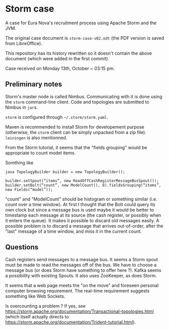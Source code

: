 # Storm case

A case for Eura Nova's recruitment process using Apache Storm and the JVM.

The original case document is `storm-case-v02.odt` (the PDF version is saved
from LibreOffice).

This repository has its history rewritten so it doesn't contain the above
document (which were added in the first commit).

Case received on Monday 13th, October ~ 03:15 pm.

## Preliminary notes

Storm's master node is called Nimbus. Communicating with it is done using the
`storm` command-line client. Code and topologies are submitted to Nimbus in
`jar`s.

`storm` is configured through `~/.storm/storm.yaml`.

Maven is recommended to install Storm for developement purpose (otherwise, the
`storm` client can be simply unpacked from a zip file). `leiningen` is also
mentionned.

From the Storm tutorial, it seems that the "fields grouping" would be
appropriate to count model items.

Somthing like

```
java TopologyBuilder builder = new TopologyBuilder();

builder.setSpout(“items”, new ReadOffCashRegisterMessageBusSpout());
builder.setBolt(“count”, new ModelCount(), 8).fieldsGrouping(“items”, new Fields(“model”));
```

"count" and "ModelCount" should be histogram or something similar (i.e. count
over a time window). At first I thought that the Bolt could query its own clock
but since a message bus is used maybe it would be better to timestamp each
message at its source (the cash register, or possibly when it enters the
queue). It makes it possible to discard old messages easily. A possible problem
is to discard a message that arrives out-of-order, after the "last" message of
a time window, and miss it in the current count.

## Questions

Cash registers send messages to a message bus. It seems a Storm spout must be
made to read the messages off of the bus. We have to choose a message bus (or
does Storm have something to offer here ?). Kafka seems a possibility with
existing Spouts. It also uses ZooKeeper, as does Storm.

It seems that a web page meets the "on the move" and foreseen personal computer
browsing requirement. The real-time requirement suggests something like Web
Sockets.

Is overcounting a problem ? If yes, see
https://storm.apache.org/documentation/Transactional-topologies.html
(which itself actually directs to
https://storm.apache.org/documentation/Trident-tutorial.html).
